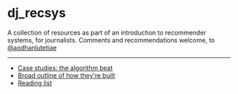 # dj_recsys

A collection of resources as part of an introduction to recommender systems, for journalists. Comments and recommendations welcome, to [@aodhanlutetiae](https://twitter.com/aodhanlutetiae/)

---

- [Case studies: the algorithm beat](https://aodhanlutetiae.github.io/dj_recsys/casestudies)
- [Broad outline of how they're built](https://aodhanlutetiae.github.io/dj_recsys/building)
- [Reading list](https://aodhanlutetiae.github.io/dj_recsys/reading)
